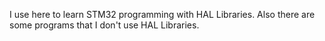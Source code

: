 I use here to learn STM32 programming with HAL Libraries. 
Also there are some programs that I don't use HAL Libraries.

